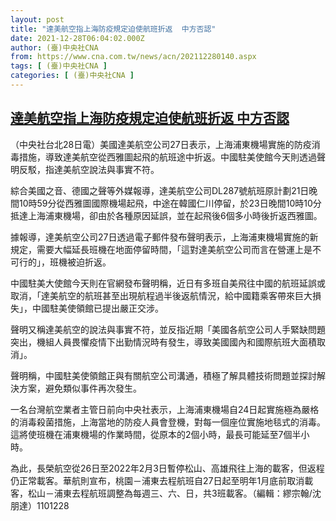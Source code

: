 ```yaml
---
layout: post
title: "達美航空指上海防疫規定迫使航班折返  中方否認"
date: 2021-12-28T06:04:02.000Z
author: (臺)中央社CNA
from: https://www.cna.com.tw/news/acn/202112280140.aspx
tags: [ (臺)中央社CNA ]
categories: [ (臺)中央社CNA ]
---
```

<!--1640671442000-->
[達美航空指上海防疫規定迫使航班折返  中方否認](https://www.cna.com.tw/news/acn/202112280140.aspx)
------

<div>
<div></div><div><p>（中央社台北28日電）美國達美航空公司27日表示，上海浦東機場實施的防疫消毒措施，導致達美航空從西雅圖起飛的航班途中折返。中國駐美使館今天則透過聲明反駁，指達美航空說法與事實不符。</p><p>綜合美國之音、德國之聲等外媒報導，達美航空公司DL287號航班原計劃21日晚間10時59分從西雅圖國際機場起飛，中途在韓國仁川停留，於23日晚間10時10分抵達上海浦東機場，卻由於各種原因延誤，並在起飛後6個多小時後折返西雅圖。</p><p>據報導，達美航空公司27日透過電子郵件發布聲明表示，上海浦東機場實施的新規定，需要大幅延長班機在地面停留時間，「這對達美航空公司而言在營運上是不可行的」，班機被迫折返。</p><p>中國駐美大使館今天則在官網發布聲明稱，近日有多班自美飛往中國的航班延誤或取消，「達美航空的航班甚至出現航程過半後返航情況，給中國籍乘客帶來巨大損失」，中國駐美使領館已提出嚴正交涉。</p><p>聲明又稱達美航空的說法與事實不符，並反指近期「美國各航空公司人手緊缺問題突出，機組人員畏懼疫情下出勤情況時有發生，導致美國國內和國際航班大面積取消」。</p><p>聲明稱，中國駐美使領館正與有關航空公司溝通，積極了解具體技術問題並探討解決方案，避免類似事件再次發生。</p><p>一名台灣航空業者主管日前向中央社表示，上海浦東機場自24日起實施極為嚴格的消毒殺菌措施，上海當地的防疫人員會登機，對每一個座位實施地毯式的消毒。這將使班機在浦東機場的作業時間，從原本的2個小時，最長可能延至7個半小時。</p><p>為此，長榮航空從26日至2022年2月3日暫停松山、高雄飛往上海的載客，但返程仍正常載客。華航則宣布，桃園－浦東去程航班自27日起至明年1月底前取消載客，松山－浦東去程航班調整為每週三、六、日，共3班載客。（編輯：繆宗翰/沈朋達）1101228</p></div>
</div>
